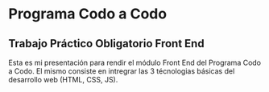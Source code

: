 # Programa Codo a Codo

## Trabajo Práctico Obligatorio Front End

Esta es mi presentación para rendir el módulo Front End del Programa Codo a Codo.
El mismo consiste en intregrar las 3 técnologias básicas del desarrollo web (HTML, CSS, JS).
